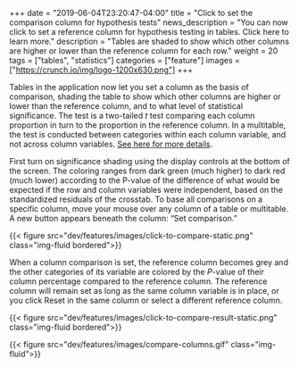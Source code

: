+++
date = "2019-06-04T23:20:47-04:00"
title = "Click to set the comparison column for hypothesis tests"
news_description = "You can now click to set a reference column for hypothesis testing in tables. Click here to learn more."
description = "Tables are shaded to show which other columns are higher or lower than the reference column for each row."
weight = 20
tags = ["tables", "statistics"]
categories = ["feature"]
images = ["https://crunch.io/img/logo-1200x630.png"]
+++

Tables in the application now let you set a column as the basis of comparison, shading the table to show which other columns are higher or lower than the reference column, and to what level of statistical significance. The test is a two-tailed _t_ test comparing each column proportion in turn to the proportion in the reference column. In a multitable, the test is conducted between categories within each column variable, and not across column variables. [See here for more details](http://support.crunch.io/articles/c9e4yRRi/Hypothesis-testing-in-Crunch).

First turn on significance shading using the display controls at the bottom of the screen. The coloring ranges from dark green (much higher) to dark red (much lower) according to the P-value of the difference of what would be expected if the row and column variables were independent, based on the standardized residuals of the crosstab. To base all comparisons on a specific column, move your mouse over any column of a table or multitable. A new button appears beneath the column: “Set comparison.”

{{< figure src="dev/features/images/click-to-compare-static.png" class="img-fluid bordered">}}

When a column comparison is set, the reference column becomes grey and the other categories of its variable are colored by the _P_-value of their column percentage compared to the reference column. The reference column will remain set as long as the same column variable is in place, or you click Reset in the same column or select a different reference column.

{{< figure src="dev/features/images/click-to-compare-result-static.png" class="img-fluid bordered">}}


{{< figure src="dev/features/images/compare-columns.gif" class="img-fluid">}}
